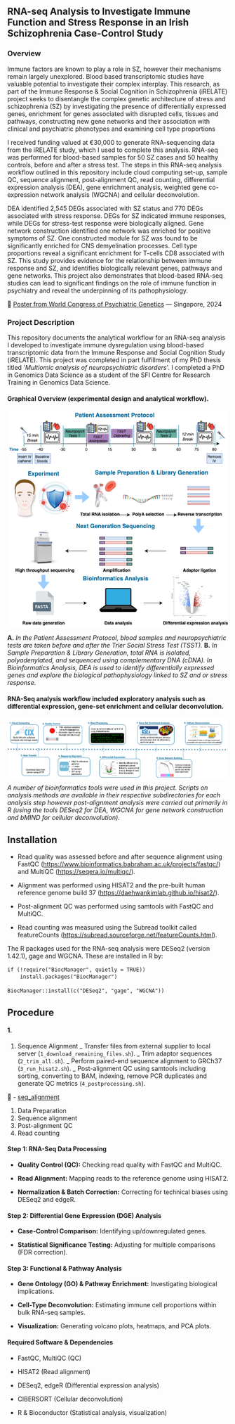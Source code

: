 ## RNA-seq Analysis to Investigate Immune Function and Stress Response in an Irish Schizophrenia Case-Control Study

### Overview

Immune factors are known to play a role in SZ, however their mechanisms remain largely unexplored. Blood based transcriptomic studies have valuable potential to investigate their complex interplay. This research, as part of the Immune Response & Social Cognition in Schizophrenia (iRELATE) project seeks to disentangle the complex genetic architecture of stress and schizophrenia (SZ) by investigating the presence of differentially expressed genes, enrichment for genes associated with disrupted cells, tissues and pathways, constructing new gene networks and their association with clinical and psychiatric phenotypes and examining cell type proportions

I received funding valued at €30,000 to generate RNA-sequencing data from the iRELATE study, which I used to complete this analysis. RNA-seq was performed for blood-based samples for 50 SZ cases and 50 healthy controls, before and after a stress test. The steps in this RNA-seq analysis workflow outlined in this repository include cloud computing set-up, sample QC, sequence alignment, post-alignment QC, read counting, differential expression analysis (DEA), gene enrichment analysis, weighted gene co-expression network analysis (WGCNA) and cellular deconvolution.

DEA identified 2,545 DEGs associated with SZ status and 770 DEGs associated with stress response. DEGs for SZ indicated immune responses, while DEGs for stress-test response were biologically aligned. Gene network construction identified one network was enriched for positive symptoms of SZ. One constructed module for SZ was found to be significantly enriched for CNS demyelination processes. Cell type proportions reveal a significant enrichment for T-cells CD8 associated with SZ. This study provides evidence for the relationship between immune response and SZ, and identifies biologically relevant genes, pathways and gene networks. This project also demonstrates that blood-based RNA-seq studies can lead to significant findings on the role of immune function in psychiatry and reveal the underpinning of its pathophysiology.

:speech_balloon: [Poster from World Congress of Psychiatric Genetics](media/WCPG_2024.pdf) — Singapore, 2024

### Project Description

This repository documents the analytical workflow for an RNA-seq analysis I developed to investigate immune dysregulation using blood-based transcriptomic data from the Immune Response and Social Cognition Study (iRELATE). This project was completed in part fulfillment of my PhD thesis titled '*Multiomic analysis of neuropsychiatric disorders*'. I completed a PhD in Genomics Data Science as a student of the SFI Centre for Research Training in Genomics Data Science.


#### Graphical Overview (experimental design and analytical workflow).

<div style="text-align: center; width="100%">
  <img src="media/experimental_design.png" alt="Overview of experimental design and analytical workflow." style="display: block; margin: 0 auto;">
</div>

**A.** *In the Patient Assessment Protocol, blood samples and neuropsychiatric tests are taken before and after the Trier Social Stress Test (TSST).* 
**B.** *In Sample Preparation & Library Generation, total RNA is isolated, polyadenylated, and sequenced using complementary DNA (cDNA). In Bioinformatics Analysis, DEA is used to identify differentially expressed genes and explore the biological pathophysiology linked to SZ and or stress response.*


#### RNA-Seq analysis workflow included exploratory analysis such as differential expression, gene-set enrichment and cellular deconvolution.

<div style="text-align: center; width="100%">
  <img src="media/rnaseq_workflow.png" alt="RNA-Seq analysis workflow." style="display: block; margin: 0 auto;">
</div>

*A number of bioinformatics tools were used in this project. Scripts on analysis methods are available in their respective subdirectories for each analysis step however post-alignment analysis were carried out primarily in R (using the tools DESeq2 for DEA, WGCNA for gene network construction and bMIND for cellular deconvolution).*

## Installation

- Read quality was assessed before and after sequence alignment using FastQC (https://www.bioinformatics.babraham.ac.uk/projects/fastqc/) and MultiQC (https://seqera.io/multiqc/).

- Alignment was performed using HISAT2 and the pre-built human reference genome build 37 (https://daehwankimlab.github.io/hisat2/).

- Post-alignment QC was performed using samtools with FastQC and MultiQC.

- Read counting was measured using the Subread toolkit called featureCounts (https://subread.sourceforge.net/featureCounts.html).

The R packages used for the RNA-seq analysis were DESeq2 (version 1.42.1), gage and WGCNA. These are installed in R by:

```
if (!require("BiocManager", quietly = TRUE))
    install.packages("BiocManager")

BiocManager::install(c("DESeq2", "gage", "WGCNA"))
```

## Procedure

#### 1. 

 
1. Sequence Alignment
  _ Transfer files from external supplier to local server (<code>1_download_remaining_files.sh</code>).
  _ Trim adaptor sequences (<code>2_trim_all.sh</code>).
  _ Perform paired-end sequence alignment to GRCh37 (<code>3_run_hisat2.sh</code>). 
  _ Post-alignment QC using samtools including sorting, converting to BAM, indexing, remove PCR duplicates and generate QC metrics (<code>4_postprocessing.sh</code>).
  
:file_folder: - [seq_alignment](seq_alignment) 


1. Data Preparation
2. Sequence alignment 
3. Post-alignment QC
4. Read counting 


#### Step 1: RNA-Seq Data Processing

-   **Quality Control (QC):** Checking read quality with FastQC and MultiQC.

-   **Read Alignment:** Mapping reads to the reference genome using HISAT2.

-   **Normalization & Batch Correction:** Correcting for technical biases using DESeq2 and edgeR.

#### Step 2: Differential Gene Expression (DGE) Analysis

-   **Case-Control Comparison:** Identifying up/downregulated genes.

-   **Statistical Significance Testing:** Adjusting for multiple comparisons (FDR correction).

#### Step 3: Functional & Pathway Analysis

-   **Gene Ontology (GO) & Pathway Enrichment:** Investigating biological implications.

-   **Cell-Type Deconvolution:** Estimating immune cell proportions within bulk RNA-seq samples.

-   **Visualization:** Generating volcano plots, heatmaps, and PCA plots.

#### Required Software & Dependencies

-   FastQC, MultiQC (QC)

-   HISAT2 (Read alignment)

-   DESeq2, edgeR (Differential expression analysis)

-   CIBERSORT (Cellular deconvolution)

-   R & Bioconductor (Statistical analysis, visualization)
